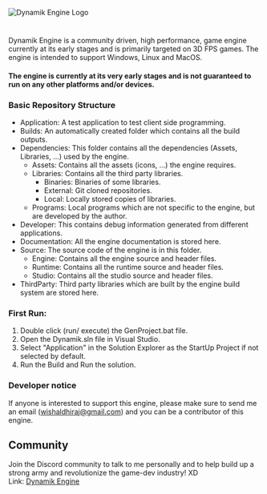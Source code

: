 ![Dynamik Engine Logo](https://github.com/DhirajWishal/DynamikEngine/blob/master/Dependencies/Assets/icons/Samples/DynamikL.png)
# 
Dynamik Engine is a community driven, high performance, game engine currently at its early stages and 
is primarily targeted on 3D FPS games.
The engine is intended to support Windows, Linux and MacOS.

#### The engine is currently at its very early stages and is not guaranteed to run on any other platforms and/or devices.

### Basic Repository Structure
- Application: A test application to test client side programming.
- Builds: An automatically created folder which contains all the build outputs.
- Dependencies: This folder contains all the dependencies (Assets, Libraries, ...) used by the engine.
  - Assets: Contains all the assets (icons, ...) the engine requires.
  - Libraries: Contains all the third party libraries.
    - Binaries: Binaries of some libraries.
    - External: Git cloned repositories.
    - Local: Locally stored copies of libraries.
  - Programs: Local programs which are not specific to the engine, but are developed by the author.
- Developer: This contains debug information generated from different applications.
- Documentation: All the engine documentation is stored here.
- Source: The source code of the engine is in this folder.
  - Engine: Contains all the engine source and header files.
  - Runtime: Contains all the runtime source and header files.
  - Studio: Contains all the studio source and header files.
- ThirdParty: Third party libraries which are built by the engine build system are stored here.

### First Run:
1. Double click (run/ execute) the GenProject.bat file.
2. Open the Dynamik.sln file in Visual Studio.
3. Select "Application" in the Solution Explorer as the StartUp Project if not selected by default.
4. Run the Build and Run the solution. 

### Developer notice
If anyone is interested to support this engine, please make sure to send me an email (wishaldhiraj@gmail.com)
and you can be a contributor of this engine.

## Community
Join the Discord community to talk to me personally and to help build up a strong army and revolutionize the game-dev industry! XD <br />
Link: [Dynamik Engine](https://discord.gg/Tw5pQns)
